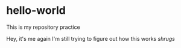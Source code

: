# hello-world
This is my repository practice

Hey, it's me again
I'm still trying to figure out how this works *shrugs*

